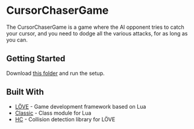# CursorChaserGame

The CursorChaserGame is a game where the AI opponent tries to catch your cursor, and you need to dodge all the various attacks, for as long as you can.

## Getting Started

Download [this folder](CursorChaserGame/publish) and run the setup.

## Built With

* [LÖVE](https://www.love2d.org/) - Game development framework based on Lua
* [Classic](https://github.com/rxi/classic) - Class module for Lua
* [HC](https://github.com/vrld/HC/) - Collision detection library for LÖVE

